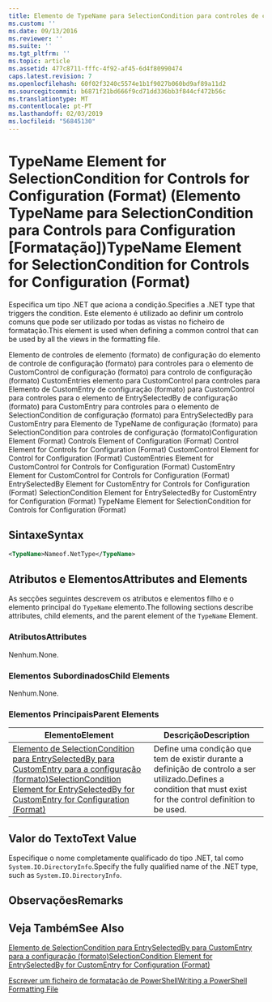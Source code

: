 ```yaml
---
title: Elemento de TypeName para SelectionCondition para controles de configuração (formato) | Documentos da Microsoft
ms.custom: ''
ms.date: 09/13/2016
ms.reviewer: ''
ms.suite: ''
ms.tgt_pltfrm: ''
ms.topic: article
ms.assetid: 477c8711-fffc-4f92-af45-6d4f80990474
caps.latest.revision: 7
ms.openlocfilehash: 60f02f3240c5574e1b1f9027b060bd9af89a11d2
ms.sourcegitcommit: b6871f21bd666f9cd71dd336bb3f844cf472b56c
ms.translationtype: MT
ms.contentlocale: pt-PT
ms.lasthandoff: 02/03/2019
ms.locfileid: "56845130"
---
```

# <a name="typename-element-for-selectioncondition-for-controls-for-configuration-format"></a><span data-ttu-id="f08a5-102">TypeName Element for SelectionCondition for Controls for Configuration (Format) (Elemento TypeName para SelectionCondition para Controls para Configuration [Formatação])</span><span class="sxs-lookup"><span data-stu-id="f08a5-102">TypeName Element for SelectionCondition for Controls for Configuration (Format)</span></span>

<span data-ttu-id="f08a5-103">Especifica um tipo .NET que aciona a condição.</span><span class="sxs-lookup"><span data-stu-id="f08a5-103">Specifies a .NET type that triggers the condition.</span></span> <span data-ttu-id="f08a5-104">Este elemento é utilizado ao definir um controlo comuns que pode ser utilizado por todas as vistas no ficheiro de formatação.</span><span class="sxs-lookup"><span data-stu-id="f08a5-104">This element is used when defining a common control that can be used by all the views in the formatting file.</span></span>

<span data-ttu-id="f08a5-105">Elemento de controles de elemento (formato) de configuração do elemento de controle de configuração (formato) para controles para o elemento de CustomControl de configuração (formato) para controlo de configuração (formato) CustomEntries elemento para CustomControl para controles para Elemento de CustomEntry de configuração (formato) para CustomControl para controles para o elemento de EntrySelectedBy de configuração (formato) para CustomEntry para controles para o elemento de SelectionCondition de configuração (formato) para EntrySelectedBy para CustomEntry para Elemento de TypeName de configuração (formato) para SelectionCondition para controles de configuração (formato)</span><span class="sxs-lookup"><span data-stu-id="f08a5-105">Configuration Element (Format) Controls Element of Configuration (Format) Control Element for Controls for Configuration (Format) CustomControl Element for Control for Configuration (Format) CustomEntries Element for CustomControl for Controls for Configuration (Format) CustomEntry Element for CustomControl for Controls for Configuration (Format) EntrySelectedBy Element for CustomEntry for Controls for Configuration (Format) SelectionCondition Element for EntrySelectedBy for CustomEntry for Configuration (Format) TypeName Element for SelectionCondition for Controls for Configuration (Format)</span></span>

## <a name="syntax"></a><span data-ttu-id="f08a5-106">Sintaxe</span><span class="sxs-lookup"><span data-stu-id="f08a5-106">Syntax</span></span>

```xml
<TypeName>Nameof.NetType</TypeName>

```

## <a name="attributes-and-elements"></a><span data-ttu-id="f08a5-107">Atributos e Elementos</span><span class="sxs-lookup"><span data-stu-id="f08a5-107">Attributes and Elements</span></span>

<span data-ttu-id="f08a5-108">As secções seguintes descrevem os atributos e elementos filho e o elemento principal do `TypeName` elemento.</span><span class="sxs-lookup"><span data-stu-id="f08a5-108">The following sections describe attributes, child elements, and the parent element of the `TypeName` Element.</span></span>

### <a name="attributes"></a><span data-ttu-id="f08a5-109">Atributos</span><span class="sxs-lookup"><span data-stu-id="f08a5-109">Attributes</span></span>

<span data-ttu-id="f08a5-110">Nenhum.</span><span class="sxs-lookup"><span data-stu-id="f08a5-110">None.</span></span>

### <a name="child-elements"></a><span data-ttu-id="f08a5-111">Elementos Subordinados</span><span class="sxs-lookup"><span data-stu-id="f08a5-111">Child Elements</span></span>

<span data-ttu-id="f08a5-112">Nenhum.</span><span class="sxs-lookup"><span data-stu-id="f08a5-112">None.</span></span>

### <a name="parent-elements"></a><span data-ttu-id="f08a5-113">Elementos Principais</span><span class="sxs-lookup"><span data-stu-id="f08a5-113">Parent Elements</span></span>

|<span data-ttu-id="f08a5-114">Elemento</span><span class="sxs-lookup"><span data-stu-id="f08a5-114">Element</span></span>|<span data-ttu-id="f08a5-115">Descrição</span><span class="sxs-lookup"><span data-stu-id="f08a5-115">Description</span></span>|
|-------------|-----------------|
|[<span data-ttu-id="f08a5-116">Elemento de SelectionCondition para EntrySelectedBy para CustomEntry para a configuração (formato)</span><span class="sxs-lookup"><span data-stu-id="f08a5-116">SelectionCondition Element for EntrySelectedBy for CustomEntry for Configuration (Format)</span></span>](./selectioncondition-element-for-entryselectedby-for-controls-for-configuration-format.md)|<span data-ttu-id="f08a5-117">Define uma condição que tem de existir durante a definição de controlo a ser utilizado.</span><span class="sxs-lookup"><span data-stu-id="f08a5-117">Defines a condition that must exist for the control definition to be used.</span></span>|

## <a name="text-value"></a><span data-ttu-id="f08a5-118">Valor do Texto</span><span class="sxs-lookup"><span data-stu-id="f08a5-118">Text Value</span></span>

<span data-ttu-id="f08a5-119">Especifique o nome completamente qualificado do tipo .NET, tal como `System.IO.DirectoryInfo`.</span><span class="sxs-lookup"><span data-stu-id="f08a5-119">Specify the fully qualified name of the .NET type, such as `System.IO.DirectoryInfo`.</span></span>

## <a name="remarks"></a><span data-ttu-id="f08a5-120">Observações</span><span class="sxs-lookup"><span data-stu-id="f08a5-120">Remarks</span></span>

## <a name="see-also"></a><span data-ttu-id="f08a5-121">Veja Também</span><span class="sxs-lookup"><span data-stu-id="f08a5-121">See Also</span></span>

[<span data-ttu-id="f08a5-122">Elemento de SelectionCondition para EntrySelectedBy para CustomEntry para a configuração (formato)</span><span class="sxs-lookup"><span data-stu-id="f08a5-122">SelectionCondition Element for EntrySelectedBy for CustomEntry for Configuration (Format)</span></span>](./selectioncondition-element-for-entryselectedby-for-controls-for-configuration-format.md)

[<span data-ttu-id="f08a5-123">Escrever um ficheiro de formatação de PowerShell</span><span class="sxs-lookup"><span data-stu-id="f08a5-123">Writing a PowerShell Formatting File</span></span>](./writing-a-powershell-formatting-file.md)
